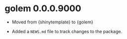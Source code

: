 # golem 0.0.0.9000

* Moved from {shinytemplate} to {golem}

* Added a `NEWS.md` file to track changes to the package.

